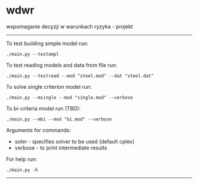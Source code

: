# wdwr

wspomaganie decyzji w warunkach ryzyka - projekt

-----------------------------------------------------------------------------------------

To test building simple model run:

`./main.py --testampl`

To test reading models and data from file run:

`./main.py --testread --mod "steel.mod" --dat "steel.dat"`

To solve single criterion model run:

`./main.py --msingle --mod "single.mod" --verbose`

To bi-criteria model run (TBD):

`./main.py --mbi --mod "bi.mod" --verbose`

Arguments for commands:
- soler - specifies solver to be used (default cplex)
- verbose - to print intermediate results

For help run:

`./main.py -h`

-----------------------------------------------------------------------------------------
